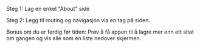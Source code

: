Steg 1: Lag en enkel "About" side

Steg 2: Legg til routing og navigasjon via en tag på siden.

Bonus om du er ferdig før tiden: Prøv å få appen til å lagre mer enn ett sitat om gangen og vis alle som en liste nedover skjermen.
